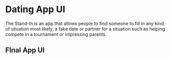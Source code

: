 # Dating App UI
The Stand-In is an app that allows people to find someone to fill in any kind of situation most likely, a fake date or partner for a situation such as helping compete in a tournament or impressing parents.

## FInal App UI


